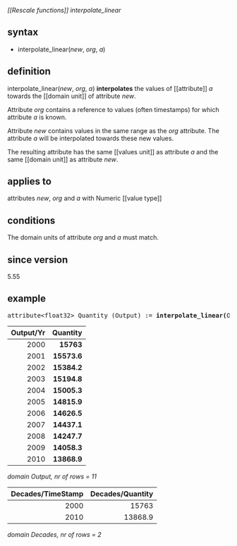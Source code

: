 *[[Rescale functions]] interpolate_linear*

## syntax

- interpolate_linear(*new*, *org*, *a*)

## definition

interpolate_linear(*new*, *org*, *a*) **interpolates** the values of [[attribute]] *a* towards the [[domain unit]] of attribute *new*.

Attribute *org* contains a reference to values (often timestamps) for which attribute *a* is known.

Attribute *new* contains values in the same range as the *org* attribute. The attribute *a* will be interpolated towards these new values.

The resulting attribute has the same [[values unit]] as attribute *a* and the same [[domain unit]] as attribute *new*.

## applies to

attributes *new*, *org* and *a* with Numeric [[value type]]

## conditions

The domain units of attribute *org* and *a* must match.

## since version

5.55

## example

<pre>
attribute&lt;float32&gt; Quantity (Output) := <B>interpolate_linear(</B>Output/Yr, Decades/TimeStamp, Decades/Quantity<B>)</B>;
</pre>

| Output/Yr |**Quantity** |
|----------:|------------:|
| 2000      | **15763**   |
| 2001      | **15573.6** |
| 2002      | **15384.2** |
| 2003      | **15194.8** |
| 2004      | **15005.3** |
| 2005      | **14815.9** |
| 2006      | **14626.5** |
| 2007      | **14437.1** |
| 2008      | **14247.7** |
| 2009      | **14058.3** |
| 2010      | **13868.9** |

*domain Output, nr of rows = 11*

| Decades/TimeStamp | Decades/Quantity |
|------------------:|-----------------:|
| 2000              | 15763            |
| 2010              | 13868.9          |

*domain Decades, nr of rows = 2*